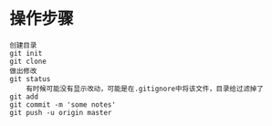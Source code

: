 # 操作步骤
	创建目录
	git init
	git clone
	做出修改
	git status
		有时候可能没有显示改动，可能是在.gitignore中将该文件，目录给过滤掉了
	git add 
	git commit -m 'some notes'
	git push -u origin master
